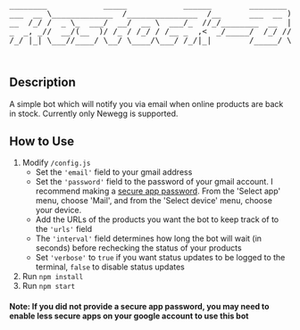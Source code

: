 <div width='100%'>
    <pre  align='center' color='rgb(206,121,87)' >
________            _____            ______        ________      _____ 
___  __ \_____________  /_______________  /__      ___  __ )_______  /_
__  /_/ /  _ \_  ___/  __/  __ \  ___/_  //_/________  __  |  __ \  __/
_  _, _//  __/(__  )/ /_ / /_/ / /__ _  ,<  _/_____/  /_/ // /_/ / /_  
/_/ |_| \___//____/ \__/ \____/\___/ /_/|_|        /_____/ \____/\__/ 
    </pre>
</div>

# 

## Description

A simple bot which will notify you via email when online products are back in stock. Currently only Newegg is supported.

## How to Use

1. Modify `/config.js`
    - Set the `'email'` field to your gmail address
    - Set the `'password'` field to the password of your gmail account. I recommend making a <a href='https://support.google.com/accounts/answer/185833'>secure app password</a>. From the 'Select app' menu, choose 'Mail', and from the 'Select device' menu, choose your device.
    - Add the URLs of the products you want the bot to keep track of to the `'urls'` field
    - The `'interval'` field determines how long the bot will wait (in seconds) before rechecking the status of your products
    - Set `'verbose'` to `true` if you want status updates to be logged to the terminal, `false` to disable status updates
2. Run `npm install`
3. Run `npm start`

#### Note: If you did not provide a secure app password, you may need to enable less secure apps on your google account to use this bot